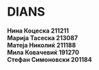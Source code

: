 # DIANS

**Нина Коцеска 211211** <br>
**Марија Тасеска 213087** <br>
**Матеја Николиќ 211188** <br>
**Мила Ковачевиќ 191270** <br>
**Стефан Симоновски 201184** <br>






